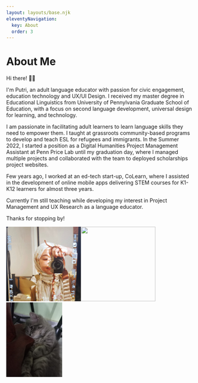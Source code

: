 ```yaml
---
layout: layouts/base.njk
eleventyNavigation:
  key: About
  order: 3
---
```


# About Me




Hi there! 👋🏼

I'm Putri, an adult language educator with passion for civic engagement, education technology and UX/UI Design. I received my master degree in Educational Linguistics from University of Pennylvania Graduate School of Education, with a focus on second language development, universal design for learning, and technology. 

I am passionate in facilitating adult learners to learn language skills they need to empower them. I taught at grassroots community-based programs to develop and teach ESL for refugees and immigrants. In the Summer 2022, I started a position as a Digital Humanities Project Management Assistant at Penn Price Lab until my graduation day, where I managed multiple projects and collaborated with the team to deployed scholarships project websites.

Few years ago, I worked at an ed-tech start-up, CoLearn, where I assisted in the development of online mobile apps delivering STEM courses for K1-K12 learners for almost three years. 

Currently I'm still teaching while developing my interest in Project Management and UX Research as a language educator.

Thanks for stopping by!

<img src="./about.jpeg" width="200" height="200"/><img src="https://tenor.com/phd41BeGIpU.gif" width="200" height="200"/><img src="./miki.jpg" width="150" height="200"/>

